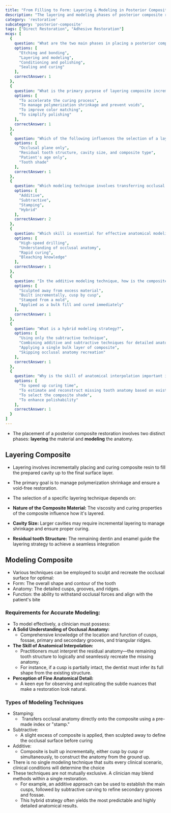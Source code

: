 ```yaml
---
title: "From Filling to Form: Layering & Modeling in Posterior Composites"
description: "The layering and modeling phases of posterior composite restorations."
category: 'restorative'
subcategory: 'posterior-composite'
tags: ["Direct Restoration", "Adhesive Restoration"]
mcqs: [
  {
    question: "What are the two main phases in placing a posterior composite restoration?",
    options: [
      "Etching and bonding",
      "Layering and modeling",
      "Conditioning and polishing",
      "Sealing and curing"
    ],
    correctAnswer: 1
  },
  {
    question: "What is the primary purpose of layering composite incrementally?",
    options: [
      "To accelerate the curing process",
      "To manage polymerization shrinkage and prevent voids",
      "To improve color matching",
      "To simplify polishing"
    ],
    correctAnswer: 1
  },
  {
    question: "Which of the following influences the selection of a layering technique?",
    options: [
      "Occlusal plane only",
      "Residual tooth structure, cavity size, and composite type",
      "Patient's age only",
      "Tooth shade"
    ],
    correctAnswer: 1
  },
  {
    question: "Which modeling technique involves transferring occlusal anatomy using a pre-made index?",
    options: [
      "Additive",
      "Subtractive",
      "Stamping",
      "Hybrid"
    ],
    correctAnswer: 2
  },
  {
    question: "Which skill is essential for effective anatomical modeling in composites?",
    options: [
      "High-speed drilling",
      "Understanding of occlusal anatomy",
      "Rapid curing",
      "Bleaching knowledge"
    ],
    correctAnswer: 1
  },
  {
    question: "In the additive modeling technique, how is the composite applied?",
    options: [
      "Sculpted away from excess material",
      "Built incrementally, cusp by cusp",
      "Stamped from a mold",
      "Applied as a bulk fill and cured immediately"
    ],
    correctAnswer: 1
  },
  {
    question: "What is a hybrid modeling strategy?",
    options: [
      "Using only the subtractive technique",
      "Combining additive and subtractive techniques for detailed anatomy",
      "Applying a single bulk layer of composite",
      "Skipping occlusal anatomy recreation"
    ],
    correctAnswer: 1
  },
  {
    question: "Why is the skill of anatomical interpolation important in composite modeling?",
    options: [
      "To speed up curing time",
      "To estimate and reconstruct missing tooth anatomy based on existing structures",
      "To select the composite shade",
      "To enhance polishability"
    ],
    correctAnswer: 1
  }
]
---
```

- The placement of a posterior composite restoration involves two distinct phases: **layering** the material and **modeling** the anatomy.
## Layering Composite
- Layering involves incrementally placing and curing composite resin to fill the prepared cavity up to the final surface layer.
- The primary goal is to manage polymerization shrinkage and ensure a void-free restoration.

- The selection of a specific layering technique depends on:
- **Nature of the Composite Material:** The viscosity and curing properties of the composite influence how it's layered.
- **Cavity Size:** Larger cavities may require incremental layering to manage shrinkage and ensure proper curing.
- **Residual tooth Structure:** The remaining dentin and enamel guide the layering strategy to achieve a seamless integration
## Modeling Composite
- Various techniques can be employed to sculpt and recreate the occlusal surface for optimal:
- Form: The overall shape and contour of the tooth
- Anatomy: The detailed cusps, grooves, and ridges.
- Function: the ability to withstand occlusal forces and align with the patient's bite
### Requirements for Accurate Modeling:
- To model effectively, a clinician must possess:
- **A Solid Understanding of Occlusal Anatomy:**
	- Comprehensive knowledge of the location and function of cusps, fossae, primary and secondary grooves, and triangular ridges.
- **The Skill of Anatomical Interpolation:**
	- Practitioners must interpret the residual anatomy—the remaining tooth structure to logically and seamlessly recreate the missing anatomy.
	- For instance, if a cusp is partially intact, the dentist must infer its full shape from the existing structure.
- **Perception of Fine Anatomical Detail:**
	- A keen eye for observing and replicating the subtle nuances that make a restoration look natural.
### Types of Modeling Techniques
- Stamping:
	-  Transfers occlusal anatomy directly onto the composite using a pre-made index or "stamp."
- Subtractive:
	- A slight excess of composite is applied, then sculpted away to define the occlusal surface before curing
- Additive:
	- Composite is built up incrementally, either cusp by cusp or simultaneously, to construct the anatomy from the ground up.
- There is no single modeling technique that suits every clinical scenario, clinical conditions will determine the choice
- These techniques are not mutually exclusive. A clinician may blend methods within a single restoration. 
	- For example, an additive approach can be used to establish the main cusps, followed by subtractive carving to refine secondary grooves and fossae.
	- This hybrid strategy often yields the most predictable and highly detailed anatomical results.
